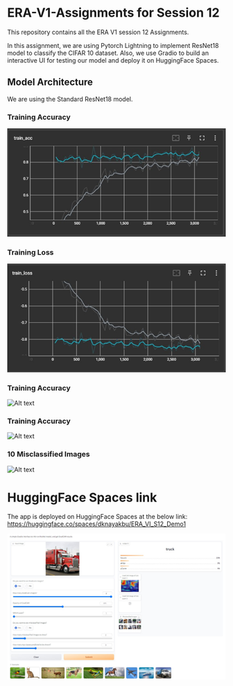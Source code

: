 # ERA-V1-Assignments for Session 12
This repository contains all the ERA V1 session 12 Assignments.

In this assignment, we are using Pytorch Lightning to implement ResNet18 model to classify the CIFAR 10 dataset.
Also, we use Gradio to build an interactive UI for testing our model and deploy it on HuggingFace Spaces.

## Model Architecture
We are using the Standard ResNet18 model.

### Training Accuracy
![Alt text](train_acc.jpg)

### Training Loss
![Alt text](train_loss.jpg)

### Training Accuracy
![Alt text](test_acc.jpg)

### Training Accuracy
![Alt text](test_acc.jpg)

### 10 Misclassified Images
![Alt text](./misclassified_images/Misclassified.png)

# HuggingFace Spaces link
The app is deployed on HuggingFace Spaces at the below link:
https://huggingface.co/spaces/dknayakbu/ERA_VI_S12_Demo1

![Alt text](Spaces_screenshot.jpg)

